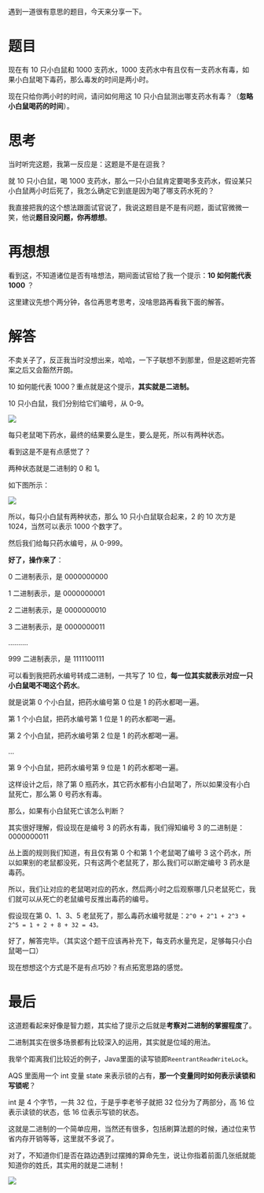 遇到一道很有意思的题目，今天来分享一下。

# 题目

现在有 10 只小白鼠和 1000 支药水，1000 支药水中有且仅有一支药水有毒，如果小白鼠喝下毒药，那么毒发的时间是两小时。

现在只给你两小时的时间，请问如何用这 10 只小白鼠测出哪支药水有毒？（**忽略小白鼠喝药的时间**）。

# 思考

当时听完这题，我第一反应是：这题是不是在逗我？

就 10 只小白鼠，喝 1000 支药水，那么一只小白鼠肯定要喝多支药水，假设某只小白鼠两小时后死了，我怎么确定它到底是因为喝了哪支药水死的？

我直接把我的这个想法跟面试官说了，我说这题目是不是有问题，面试官微微一笑，他说**题目没问题，你再想想**。

# 再想想

看到这，不知道诸位是否有啥想法，期间面试官给了我一个提示：**10 如何能代表 1000** ？

这里建议先想个两分钟，各位再思考思考，没啥思路再看我下面的解答。

# 解答

不卖关子了，反正我当时没想出来，哈哈，一下子联想不到那里，但是这题听完答案之后又会豁然开朗。

10 如何能代表 1000？重点就是这个提示，**其实就是二进制。**

10 只小白鼠，我们分别给它们编号，从 0-9。

![](https://upload-images.jianshu.io/upload_images/6943526-fb8a354f2061211c?imageMogr2/auto-orient/strip%7CimageView2/2/w/1240)

每只老鼠喝下药水，最终的结果要么是生，要么是死，所以有两种状态。

看到这是不是有点感觉了？

两种状态就是二进制的 0 和 1。

如下图所示：

![](https://upload-images.jianshu.io/upload_images/6943526-64f151ae36e2e903?imageMogr2/auto-orient/strip%7CimageView2/2/w/1240)

所以，每只小白鼠有两种状态，那么 10 只小白鼠联合起来，2 的 10 次方是 1024，当然可以表示 1000 个数字了。

然后我们给每只药水编号，从 0-999。

**好了，操作来了**：

0 二进制表示，是 0000000000 

1 二进制表示，是 0000000001 

2 二进制表示，是 0000000010 

3 二进制表示，是 0000000011

..........

999 二进制表示，是 1111100111

可以看到我把药水编号转成二进制，一共写了 10 位，**每一位其实就表示对应一只小白鼠喝不喝这个药水**。

就是说第 0 个小白鼠，把药水编号第 0 位是 1 的药水都喝一遍。

第 1 个小白鼠，把药水编号第 1 位是 1 的药水都喝一遍。

第 2 个小白鼠，把药水编号第 2 位是 1 的药水都喝一遍。

...

第 9 个小白鼠，把药水编号第 9 位是 1 的药水都喝一遍。

这样设计之后，除了第 0 瓶药水，其它药水都有小白鼠喝了，所以如果没有小白鼠死亡，那么第 0 号药水有毒。

那么，如果有小白鼠死亡该怎么判断？

其实很好理解，假设现在是编号 3 的药水有毒，我们得知编号 3 的二进制是：0000000011

丛上面的规则我们知道，有且仅有第 0 个和第 1 个老鼠喝了编号 3 这个药水，所以如果别的老鼠都没死，只有这两个老鼠死了，那么我们可以断定编号 3 药水是毒药。

所以，我们让对应的老鼠喝对应的药水，然后两小时之后观察哪几只老鼠死亡，我们就可以从死亡的老鼠编号反推出毒药的编号。

假设现在第 0、1、3、5 老鼠死了，那么毒药水编号就是：`2^0 + 2^1 + 2^3 + 2^5 = 1 + 2 + 8 + 32 = 43。`

好了，解答完毕。（其实这个题干应该再补充下，每支药水量充足，足够每只小白鼠喝一口）

现在想想这个方式是不是有点巧妙？有点拓宽思路的感觉。

# 最后

这道题看起来好像是智力题，其实给了提示之后就是**考察对二进制的掌握程度**了。

二进制其实在很多场景都有比较深入的运用，其实就是位域的用法。

我举个距离我们比较近的例子，Java里面的读写锁即`ReentrantReadWriteLock`。

AQS 里面用一个 int 变量 state 来表示锁的占有，**那一个变量同时如何表示读锁和写锁呢**？

int 是 4 个字节，一共 32 位，于是乎李老爷子就把 32 位分为了两部分，高 16 位表示读锁的状态，低 16 位表示写锁的状态。

这就是二进制的一个简单应用，当然还有很多，包括刷算法题的时候，通过位来节省内存开销等等，这里就不多说了。

对了，不知道你们是否在路边遇到过摆摊的算命先生，说让你指着前面几张纸就能知道你的姓氏，其实用的就是二进制！

![](https://upload-images.jianshu.io/upload_images/6943526-facf508409f5a521.gif?imageMogr2/auto-orient/strip)

